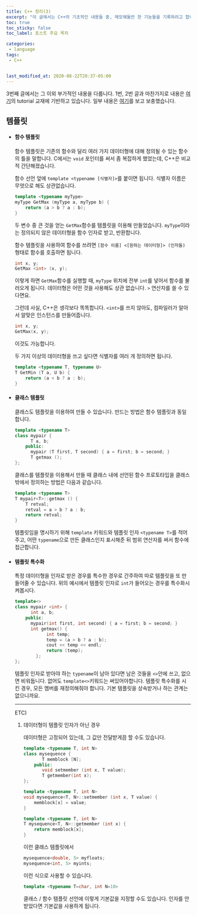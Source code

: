 ```yaml
---
title: C++ 정리(3)
excerpt: "이 글에서는 C++의 기초적인 내용들 중, 메모해둘만 한 기능들을 기록하려고 합니다."
toc: true
toc_sticky: false
toc_label: 포스트 주요 목차

categories:
 - language
tags:
 - C++


last_modified_at: 2020-08-22T20:37-05:00
---
```


3번째 글에서는 그 이외 부가적인 내용을 다룹니다.
1번, 2번 글과 마찬가지로 내용은 [여기](cplusplus.com)의 tutorial 교재에 기반하고 있습니다. 일부 내용은 [여기](https://modoocode.com/210#page-heading-5)를 보고 보충했습니다.



## 템플릿

* #### 함수 템플릿

  함수 템플릿은 기존의 함수와 달리 여러 가지 데이터형에 대해 정의될 수 있는 함수의 틀을 말합니다. C에서는 ```void``` 포인터를 써서 좀 복잡하게 했었는데, C++은 비교적 간단해졌습니다. 

  함수 선언 앞에 ```template <typename [식별자]>```를 붙이면 됩니다. 식별자 이름은 무엇으로 해도 상관없습니다.

  ```cpp
  template <typename myType>
  myType GetMax (myType a, myType b) {
      return (a > b ? a : b);
  }
  ```

  두 변수 중 큰 것을 얻는 ```GetMax```함수를 템플릿을 이용해 만들었습니다. ```myType```이라는 정의되지 않은 데이터형을 함수 인자로 받고, 반환합니다.

  함수 템플릿을 사용하여 함수를 쓰려면 ```[함수 이름] <[원하는 데이터형]> (인자들)``` 형태로 함수를 호출하면 됩니다.

  ```cpp
  int x, y;
  GetMax <int> (x, y);
  ```

  이렇게 하면 ```GetMax```함수를 실행할 때, ```myType``` 위치에 전부 ```int```를 넣어서 함수를 불러오게 됩니다.
  데이터형은 어떤 것을 사용해도 상관 없습니다. ```>``` 연산자를 쓸 수 있다면요.

  그런데 사실, C++은 생각보다 똑똑합니다. ```<int>```를 쓰지 않아도, 컴파일러가 알아서 알맞은 인스턴스를 만들어줍니다.

  ```cpp
  int x, y;
  GetMax(x, y);
  ```

  이것도 가능합니다.

  

  두 가지 이상의 데이터형을 쓰고 싶다면 식별자를 여러 개 정의하면 됩니다.

  ```cpp
  template <typename T, typename U>
  T GetMin (T a, U b) {
      return (a < b ? a : b);
  }
  ```



* #### 클래스 템플릿

  클래스도 템플릿을 이용하여 만들 수 있습니다. 만드는 방법은 함수 템플릿과 동일합니다.

  ```cpp
  template <typename T>
  class mypair {
      	T a, b;
      public:
      	mypair (T first, T second) { a = first; b = second; }
      	T getmax ();
  };
  ```

  클래스를 템플릿을 이용해서 만들 때 클래스 내에 선언된 함수 프로토타입을 클래스 밖에서 정의하는 방법은 다음과 같습니다.

  ```cpp
  template <typename T>
  T mypair<T>::getmax () {
      T retval;
      retval = a > b ? a : b;
      return retval;
  }
  ```

  템플릿임을 명시하기 위해 ```template``` 키워드와 템플릿 인자 ```<typename T>```를 적어주고, 어떤 ```typename```으로 만든 클래스인지 표시해준 뒤 범위 연산자를 써서 함수에 접근합니다.

  

* #### 템플릿 특수화

  특정 데이터형을 인자로 받은 경우를 특수한 경우로 간주하여 따로 템플릿을 또 만들어줄 수 있습니다. 위의 예시에서 템플릿 인자로 ```int```가 들어오는 경우를 특수화시켜봅시다.

  ```cpp
  template<>
  class mypair <int> {
      	int a, b;
      public:
      	mypair(int first, int second) { a = first; b = second; }
      	int getmax() {
              int temp;
              temp = (a > b ? a : b);
              cout << temp << endl;
              return (temp);
          };
  };
  ```

  템플릿 인자로 받아야 하는 ```typename```이 남아 있다면 남은 것들을 ```<>```안에 쓰고, 없으면 비워둡니다. 없어도 ```template<>```키워드는 써있어야합니다. 템플릿 특수화를 시킨 경우, 모든 멤버를 재정의해줘야 합니다. 기본 템플릿을 상속받거나 하는 관계는 없으니까요.

  

  ----

  ETC)

  1. 데이터형이 템플릿 인자가 아닌 경우

     데이터형은 고정되어 있는데, 그 값만 전달받게끔 할 수도 있습니다.

     ```cpp
     template <typename T, int N>
     class mysequence {
         	T memblock [N];
         public:
         	void setmember (int x, T value);
         	T getmember(int x);
     };
     
     template <typename T, int N>
     void mysequence<T, N>::setmember (int x, T value) {
         memblock[x] = value;
     }
     
     template <typename T, int N>
     T mysequence<T, N>::getmember (int x) {
         return memblock[x];
     }
     ```

     이런 클래스 템플릿에서

     ```cpp
     mysequence<double, 5> myfloats;
     mysequence<int, 5> myints;
     ```

     이런 식으로 사용할 수 있습니다.

     ```cpp
     template <typename T=char, int N=10>
     ```

     클래스 / 함수 템플릿 선언에 이렇게 기본값을 지정할 수도 있습니다. 인자를 안 받았다면 기본값을 사용하게 됩니다.





